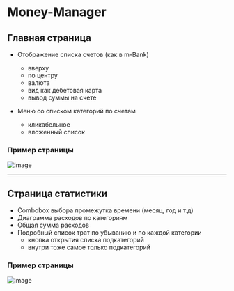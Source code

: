 # Money-Manager

## Главная страница
* Отображение списка счетов (как в m-Bank)
  - вверху 
  - по центру
  - валюта
  - вид как дебетовая карта
  - вывод суммы на счете

* Меню со списком категорий по счетам 
  - кликабельное
  - вложенный список

### Пример страницы

![image](https://github.com/VageLO/Money-Manager/assets/48802151/59dcebde-8bd6-4a88-b373-97a53a4f0e8e)

*********
## Страница статистики
* Combobox выбора промежутка времени (месяц, год и т.д)
* Диаграмма расходов по категориям 
* Общая сумма расходов
* Подробный список трат по убыванию и по каждой категории
  - кнопка открытия списка подкатегорий
  - внутри тоже самое только подкатегорий

### Пример страницы

![image](https://github.com/VageLO/Money-Manager/assets/48802151/288f94a7-00ae-480e-af8d-bf84cea90c32)
